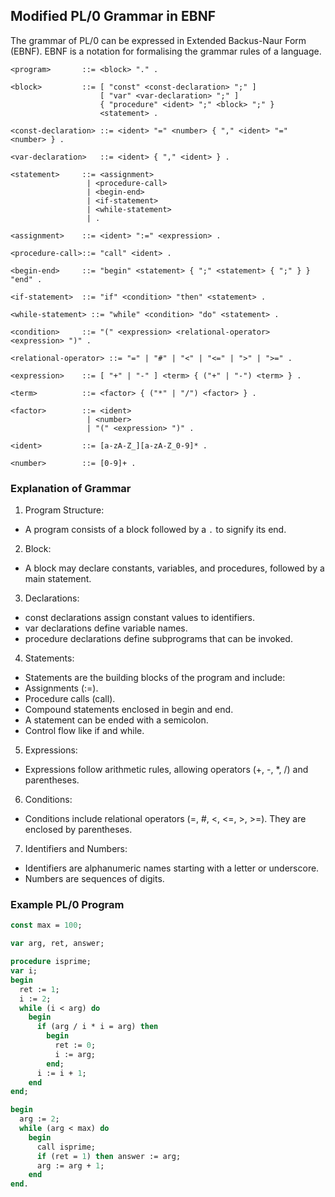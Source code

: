 
## Modified PL/0 Grammar in EBNF

The grammar of PL/0 can be expressed in Extended Backus-Naur Form (EBNF).
EBNF is a notation for formalising the grammar rules of a language.

```ebnf
<program>       ::= <block> "." .

<block>         ::= [ "const" <const-declaration> ";" ]
                    [ "var" <var-declaration> ";" ]
                    { "procedure" <ident> ";" <block> ";" }
                    <statement> .

<const-declaration> ::= <ident> "=" <number> { "," <ident> "=" <number> } .

<var-declaration>   ::= <ident> { "," <ident> } .

<statement>     ::= <assignment>
                 | <procedure-call>
                 | <begin-end>
                 | <if-statement>
                 | <while-statement>
                 | .

<assignment>    ::= <ident> ":=" <expression> .

<procedure-call>::= "call" <ident> .

<begin-end>     ::= "begin" <statement> { ";" <statement> { ";" } } "end" .

<if-statement>  ::= "if" <condition> "then" <statement> .

<while-statement> ::= "while" <condition> "do" <statement> .

<condition>     ::= "(" <expression> <relational-operator> <expression> ")" .

<relational-operator> ::= "=" | "#" | "<" | "<=" | ">" | ">=" .

<expression>    ::= [ "+" | "-" ] <term> { ("+" | "-") <term> } .

<term>          ::= <factor> { ("*" | "/") <factor> } .

<factor>        ::= <ident>
                 | <number>
                 | "(" <expression> ")" .

<ident>         ::= [a-zA-Z_][a-zA-Z_0-9]* .

<number>        ::= [0-9]+ .
```

### Explanation of Grammar

1. Program Structure:
- A program consists of a block followed by a `.` to signify its end.

2. Block:
- A block may declare constants, variables, and procedures, followed by a main statement.

3. Declarations:
- const declarations assign constant values to identifiers.
- var declarations define variable names.
- procedure declarations define subprograms that can be invoked.

4. Statements:
- Statements are the building blocks of the program and include:
- Assignments (:=).
- Procedure calls (call).
- Compound statements enclosed in begin and end.
- A statement can be ended with a semicolon.
- Control flow like if and while.

5. Expressions:
- Expressions follow arithmetic rules, allowing operators (+, -, *, /) and parentheses.

6. Conditions:
- Conditions include relational operators (=, #, <, <=, >, >=). They are enclosed by parentheses.

7. Identifiers and Numbers:
- Identifiers are alphanumeric names starting with a letter or underscore.
- Numbers are sequences of digits.


### Example PL/0 Program

```pascal
const max = 100;

var arg, ret, answer;

procedure isprime;
var i;
begin
  ret := 1;
  i := 2;
  while (i < arg) do
    begin
      if (arg / i * i = arg) then
        begin
          ret := 0;
          i := arg;
        end;
      i := i + 1;
    end
end;

begin
  arg := 2;
  while (arg < max) do
    begin
      call isprime;
      if (ret = 1) then answer := arg;
      arg := arg + 1;
    end
end.
```

